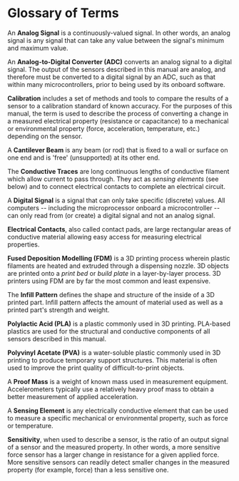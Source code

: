 # Glossary of Terms #

An **Analog Signal** is a continuously-valued signal. In other words, an analog signal is any signal that can take any value between the signal's minimum and maximum value.

An **Analog-to-Digital Converter (ADC)** converts an analog signal to a digital signal. The output of the sensors described in this manual are analog, and therefore must be converted to a digital signal by an ADC, such as that within many microcontrollers, prior to being used by its onboard software.

**Calibration** includes a set of methods and tools to compare the results of a sensor to a calibration standard of known accuracy. For the purposes of this manual, the term is used to describe the process of converting a change in a measured electrical property (resistance or capacitance) to a mechanical or environmental property (force, acceleration, temperature, etc.) depending on the sensor.

A **Cantilever Beam** is any beam (or rod) that is fixed to a wall or surface on one end and is 'free' (unsupported) at its other end.

The **Conductive Traces** are long continuous lengths of conductive filament which allow current to pass through. They act as *sensing elements* (see below) and to connect electrical contacts to complete an electrical circuit.

A **Digital Signal** is a signal that can only take specific (discrete) values. All computers -- including the microprocessor onboard a microcontroller -- can only read from (or create) a digital signal and not an analog signal.

**Electrical Contacts**, also called contact pads, are large rectangular areas of conductive material allowing easy access for measuring electrical properties.

**Fused Deposition Modelling (FDM)** is a 3D printing process wherein plastic filaments are heated and extruded through a dispensing nozzle. 3D objects are printed onto a *print bed* or *build plate* in a layer-by-layer process. 3D printers using FDM are by far the most common and least expensive.

The **Infill Pattern** defines the shape and structure of the inside of a 3D printed part. Infill pattern affects the amount of material used as well as a printed part's strength and weight.

**Polylactic Acid (PLA)** is a plastic commonly used in 3D printing. PLA-based plastics are used for the structural and conductive components of all sensors described in this manual.

**Polyvinyl Acetate (PVA)** is a water-soluble plastic commonly used in 3D printing to produce temporary support structures. This material is often used to improve the print quality of difficult-to-print objects.

A **Proof Mass** is a weight of known mass used in measurement equipment. Accelerometers typically use a relatively heavy proof mass to obtain a better measurement of applied acceleration.

A **Sensing Element** is any electrically conductive element that can be used to measure a specific mechanical or environmental property, such as force or temperature.

**Sensitivity**, when used to describe a sensor, is the ratio of an output signal of a sensor and the measured property. In other words, a more sensitive force sensor has a larger change in resistance for a given applied force. More sensitive sensors can readily detect smaller changes in the measured property (for example, force) than a less sensitive one. 
